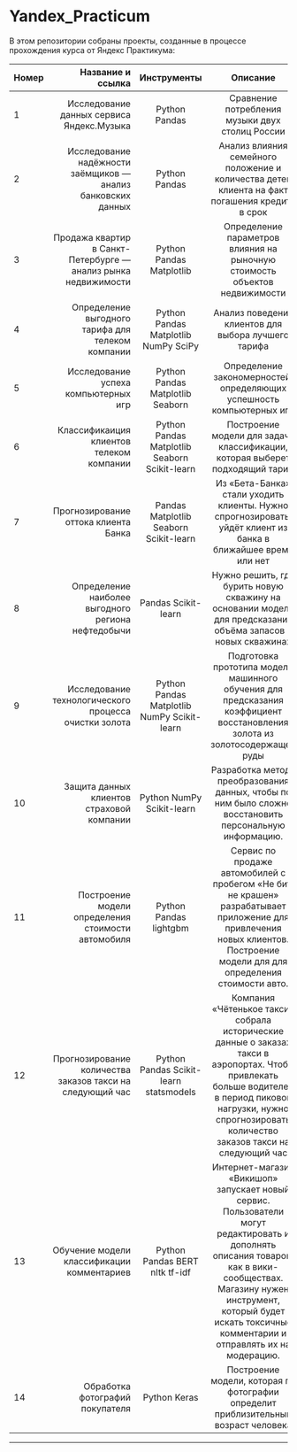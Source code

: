 # Yandex_Practicum

В этом репозитории собраны проекты, созданные в процессе прохождения курса от Яндекс Практикума: 

| Номер | Название и ссылка | Инструменты | Описание |
| :-------------------- | ---------------------: |:---------------------------:|:---------------------------:|
| 1 | Исследование данных сервиса Яндекс.Музыка | Python Pandas | Сравнение потребления музыки двух столиц России | 
| 2 | Исследование надёжности заёмщиков — анализ банковских данных | Python Pandas | Анализ влияния семейного положение и количества детей клиента на факт погашения кредита в срок | 
| 3 | Продажа квартир в Санкт-Петербурге — анализ рынка недвижимости | Python Pandas Matplotlib| Определение параметров влияния на рыночную стоимость объектов недвижимости | 
| 4 | Определение выгодного тарифа для телеком компании | Python Pandas Matplotlib NumPy SciPy | Анализ поведения клиентов для выбора лучшего тарифа | 
| 5 | Исследование успеха компьютерных игр | Python Pandas Matplotlib Seaborn | Определение закономерностей, определяющих успешность компьютерных игр | 
| 6 | Классификаиция клиентов телеком компании | Python Pandas Matplotlib Seaborn Scikit-learn | Построение модели для задачи классификации, которая выберет подходящий тариф | 
| 7 | Прогнозирование оттока клиента Банка | Pandas Matplotlib Seaborn Scikit-learn| Из «Бета-Банка» стали уходить клиенты.  Нужно спрогнозировать, уйдёт клиент из банка в ближайшее время или нет | 
| 8 | Определение наиболее выгодного региона нефтедобычи | Pandas Scikit-learn | Нужно решить, где бурить новую скважину на основании модели для предсказания объёма запасов в новых скважинах | 
| 9 | Исследование технологического процесса очистки золота | Python Pandas Matplotlib NumPy Scikit-learn | Подготовка прототипа модели машинного обучения для предсказания коэффициент восстановления золота из золотосодержащей руды | 
| 10 | Защита данных клиентов страховой компании | Python NumPy Scikit-learn | Разработка метода преобразования данных, чтобы по ним было сложно восстановить персональную информацию. | 
| 11 | Построение модели определения стоимости автомобиля | Python Pandas lightgbm | Сервис по продаже автомобилей с пробегом «Не бит, не крашен» разрабатывает приложение для привлечения новых клиентов. Построение модели для для определения стоимости авто. | 
| 12 | Прогнозирование количества заказов такси на следующий час | Python Pandas Scikit-learn statsmodels | Компания «Чётенькое такси» собрала исторические данные о заказах такси в аэропортах. Чтобы привлекать больше водителей в период пиковой нагрузки, нужно спрогнозировать количество заказов такси на следующий час | 
| 13 | Обучение модели классификации комментариев | Python Pandas BERT nltk tf-idf | Интернет-магазин «Викишоп» запускает новый сервис. Пользователи могут редактировать и дополнять описания товаров, как в вики-сообществах. Магазину нужен инструмент, который будет искать токсичные комментарии и отправлять их на модерацию. | 
| 14 | Обработка фотографий покупателя | Python Keras | Построение модели, которая по фотографии определит приблизительный возраст человека | 

---

